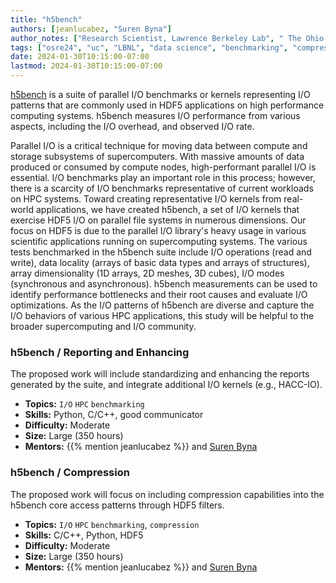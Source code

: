 ```yaml
---
title: "h5bench"
authors: [jeanlucabez, "Suren Byna"]
author_notes: ["Research Scientist, Lawrence Berkeley Lab", " The Ohio State University (OSU)"]
tags: ["osre24", "uc", "LBNL", "data science", "benchmarking", "compression"]
date: 2024-01-30T10:15:00-07:00
lastmod: 2024-01-30T10:15:00-07:00
---
```


[h5bench](https://github.com/hpc-io/h5bench) is a suite of parallel I/O benchmarks or kernels representing I/O patterns that are commonly used in HDF5 applications on high performance computing systems. h5bench measures I/O performance from various aspects, including the I/O overhead, and observed I/O rate. 

Parallel I/O is a critical technique for moving data between compute and storage subsystems of supercomputers. With massive amounts of data produced or consumed by compute nodes, high-performant parallel I/O is essential. I/O benchmarks play an important role in this process; however, there is a scarcity of I/O benchmarks representative of current workloads on HPC systems. Toward creating representative I/O kernels from real-world applications, we have created h5bench, a set of I/O kernels that exercise HDF5 I/O on parallel file systems in numerous dimensions. Our focus on HDF5 is due to the parallel I/O library's heavy usage in various scientific applications running on supercomputing systems. The various tests benchmarked in the h5bench suite include I/O operations (read and write), data locality (arrays of basic data types and arrays of structures), array dimensionality (1D arrays, 2D meshes, 3D cubes), I/O modes (synchronous and asynchronous). h5bench measurements can be used to identify performance bottlenecks and their root causes and evaluate I/O optimizations. As the I/O patterns of h5bench are diverse and capture the I/O behaviors of various HPC applications, this study will be helpful to the broader supercomputing and I/O community.

### h5bench / Reporting and Enhancing

The proposed work will include standardizing and enhancing the reports generated by the suite, and integrate additional I/O kernels (e.g., HACC-IO).

- **Topics:** `I/O` `HPC` `benchmarking`
- **Skills:** Python, C/C++, good communicator
- **Difficulty:** Moderate
- **Size:** Large (350 hours)
- **Mentors:** {{% mention jeanlucabez %}} and [Suren Byna](mailto:sbyna@lbl.gov)

### h5bench / Compression

The proposed work will focus on including compression capabilities into the h5bench core access patterns through HDF5 filters.

- **Topics:** `I/O` `HPC` `benchmarking`, `compression`
- **Skills:** C/C++, Python, HDF5
- **Difficulty:** Moderate
- **Size:** Large (350 hours)
- **Mentors:** {{% mention jeanlucabez %}} and [Suren Byna](mailto:sbyna@lbl.gov)

